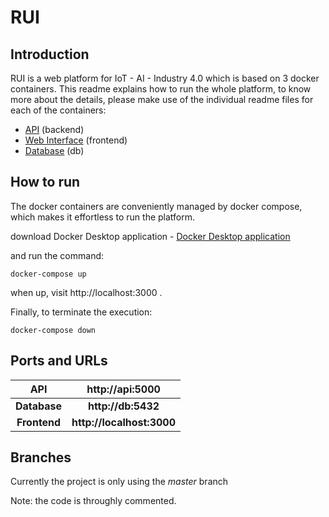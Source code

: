 # RUI

## Introduction

RUI is a web platform for IoT - AI - Industry 4.0 which is based on 3 docker containers.
This readme explains how to run the whole platform, to know more about the details, please make use of the individual readme files for each of the containers:
* [API](api/src/) (backend)
* [Web Interface](frontend/code/) (frontend)
* [Database](db/) (db)


## How to run

The docker containers are conveniently managed by docker compose, which makes it effortless to run the platform.

download Docker Desktop application - [Docker Desktop application](https://docs.docker.com/get-docker/) 

and run the command:
```
docker-compose up
```

when up, visit http://localhost:3000 .

Finally, to terminate the execution:

```
docker-compose down
```

## Ports and URLs

| API          | http://api:5000           |
|:------------:|:-------------------------:|
| **Database** | **http://db:5432**        |
| **Frontend** | **http://localhost:3000** |


## Branches

Currently the project is only using the _master_ branch

Note: the code is throughly commented.

